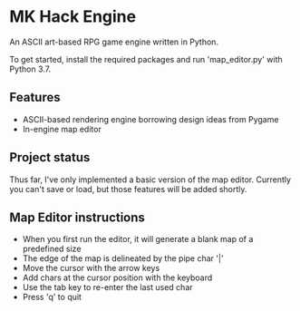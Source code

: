 # MK Hack Engine
An ASCII art-based RPG game engine written in Python.

To get started, install the required packages and run 'map_editor.py' with Python 3.7. 

## Features
 - ASCII-based rendering engine borrowing design ideas from Pygame
 - In-engine map editor

## Project status
Thus far, I've only implemented a basic version of the map editor. Currently you can't save or load, but those features will be added shortly.

## Map Editor instructions
 - When you first run the editor, it will generate a blank map of a predefined size
 - The edge of the map is delineated by the pipe char '|'
 - Move the cursor with the arrow keys
 - Add chars at the cursor position with the keyboard
 - Use the tab key to re-enter the last used char
 - Press 'q' to quit